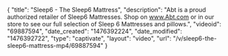 {
    "title": "Sleep6 - The Sleep6 Mattress",
    "description": "Abt is a proud authorized retailer of Sleep6 Mattresses. Shop on www.Abt.com or in our store to see our full selection of Sleep 6 Mattresses and pillows.",
    "videoid": "69887594",
    "date_created": "1476392224",
    "date_modified": "1476392722",
    "type": "captivate",
    "layout": "video",
    "url": "\/v\/sleep6-the-sleep6-mattress-mp4\/69887594"
}